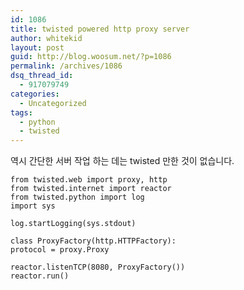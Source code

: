 ```yaml
---
id: 1086
title: twisted powered http proxy server
author: whitekid
layout: post
guid: http://blog.woosum.net/?p=1086
permalink: /archives/1086
dsq_thread_id:
  - 917079749
categories:
  - Uncategorized
tags:
  - python
  - twisted
---
```

역시 간단한 서버 작업 하는 데는 twisted 만한 것이 없습니다.  

    from twisted.web import proxy, http  
    from twisted.internet import reactor  
    from twisted.python import log  
    import sys

    log.startLogging(sys.stdout)

    class ProxyFactory(http.HTTPFactory):  
    protocol = proxy.Proxy

    reactor.listenTCP(8080, ProxyFactory())  
    reactor.run()  
